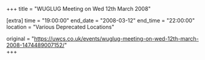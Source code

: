+++
title = "WUGLUG Meeting on Wed 12th March 2008"

[extra]
time = "19:00:00"
end_date = "2008-03-12"
end_time = "22:00:00"
location = "Various Deprecated Locations"

original = "https://uwcs.co.uk/events/wuglug-meeting-on-wed-12th-march-2008-1474489007152/"    
+++



